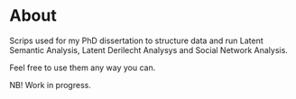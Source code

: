 # About
Scrips used for my PhD dissertation to structure data and run Latent Semantic Analysis, Latent Derilecht Analysys
and Social Network Analysis.

Feel free to use them any way you can.

NB! Work in progress.
